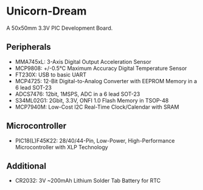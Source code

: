 Unicorn-Dream
=============

A 50x50mm 3.3V PIC Development Board.

Peripherals
-----------

- MMA745xL: 3-Axis Digital Output Acceleration Sensor
- MCP9808: +/-0.5°C Maximum Accuracy Digital Temperature Sensor
- FT230X: USB to basic UART
- MCP4725: 12-Bit Digital-to-Analog Converter with EEPROM Memory in a 6 lead SOT-23
- ADCS7476: 12bit, 1MSPS, ADC in a 6 lead SOT-23
- S34ML02G1: 2Gbit, 3.3V, ONFI 1.0 Flash Memory in TSOP-48
- MCP7940M: Low-Cost I2C Real-Time Clock/Calendar with SRAM

Microcontroller
----------------

- PIC18(L)F45K22: 28/40/44-Pin, Low-Power, High-Performance Microcontroller with XLP Technology

Additional
----------

- CR2032: 3V ~200mAh Lithium Solder Tab Battery for RTC
